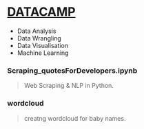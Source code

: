 # **[DATACAMP](https://www.datacamp.com)**
- Data Analysis
- Data Wrangling
- Data Visualisation 
- Machine Learning


### **Scraping_quotesForDevelopers.ipynb**
>Web Scraping & NLP in Python.

### **wordcloud**
>creatng wordcloud for baby names.
